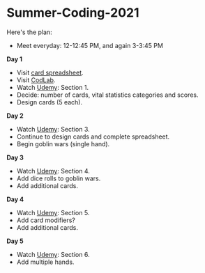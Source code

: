 # Summer-Coding-2021

Here's the plan:

- Meet everyday: 12-12:45 PM, and again 3-3:45 PM

**Day 1**
- Visit [card spreadsheet](https://docs.google.com/spreadsheets/d/1vICkZ1yKOJu3tO5ytuY7QNp7su4uOhyaUVx24tyRPOs/edit?usp=sharing).
- Visit [CodLab](https://colab.research.google.com/drive/1socgUHVn4CYkfUszzqeYa-Xu301AVcpm?usp=sharing).
- Watch [Udemy](https://www.udemy.com/course/teach-your-kids-to-code/): Section 1.
- Decide: number of cards, vital statistics categories and scores.
- Design cards (5 each).

**Day 2**
- Watch [Udemy](https://www.udemy.com/course/teach-your-kids-to-code/): Section 3.
- Continue to design cards and complete spreadsheet.
- Begin goblin wars (single hand).

**Day 3**
- Watch [Udemy](https://www.udemy.com/course/teach-your-kids-to-code/): Section 4.
- Add dice rolls to goblin wars.
- Add additional cards.

**Day 4**
- Watch [Udemy](https://www.udemy.com/course/teach-your-kids-to-code/): Section 5.
- Add card modifiers?
- Add additional cards.

**Day 5**
- Watch [Udemy](https://www.udemy.com/course/teach-your-kids-to-code/): Section 6.
- Add multiple hands.

